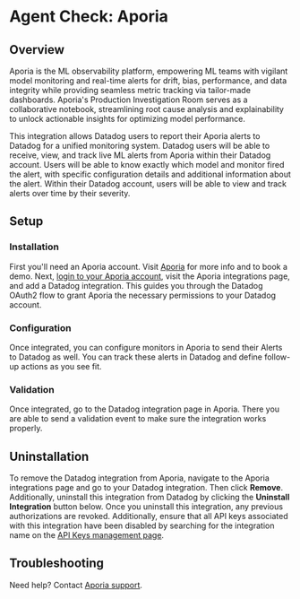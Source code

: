 # Agent Check: Aporia

## Overview

Aporia is the ML observability platform, empowering ML teams with vigilant model monitoring and real-time alerts for drift, bias, performance, and data integrity while providing seamless metric tracking via tailor-made dashboards. Aporia's Production Investigation Room serves as a collaborative notebook, streamlining root cause analysis and explainability to unlock actionable insights for optimizing model performance.

This integration allows Datadog users to report their Aporia alerts to Datadog for a unified monitoring system. Datadog users will be able to receive, view, and track live ML alerts from Aporia within their Datadog account. Users will be able to know exactly which model and monitor fired the alert, with specific configuration details and additional information about the alert. Within their Datadog account, users will be able to view and track alerts over time by their severity.

## Setup

### Installation

First you'll need an Aporia account. Visit [Aporia][1] for more info and to book a demo.
Next, [login to your Aporia account][2], visit the Aporia integrations page, and add a Datadog integration. This guides you through the Datadog OAuth2 flow to grant Aporia the necessary permissions to your Datadog account.


### Configuration

Once integrated, you can configure monitors in Aporia to send their Alerts to Datadog as well. You can track these alerts in Datadog and define follow-up actions as you see fit.

### Validation

Once integrated, go to the Datadog integration page in Aporia. There you are able to send a validation event to make sure the integration works properly.

## Uninstallation

To remove the Datadog integration from Aporia, navigate to the Aporia integrations page and go to your Datadog integration. Then click **Remove**. Additionally, uninstall this integration from Datadog by clicking the **Uninstall Integration** button below. Once you uninstall this integration, any previous authorizations are revoked.
Additionally, ensure that all API keys associated with this integration have been disabled by searching for the integration name on the [API Keys management page][3].

## Troubleshooting

Need help? Contact [Aporia support](mailto:support@aporia.com).

[1]: https://aporia.com
[2]: https://platform.aporia.com
[3]: https://app.datadoghq.com/organization-settings/api-keys?filter=Aporia
[4]: https://docs.datadoghq.com/help/
